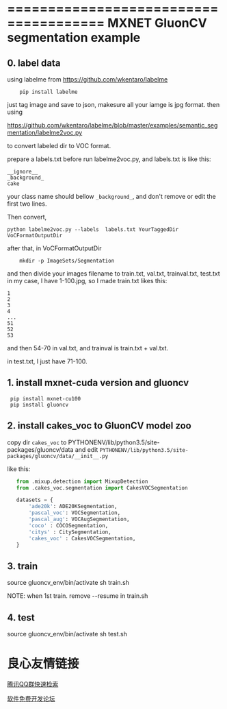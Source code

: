 ======================================
 MXNET GluonCV segmentation example
======================================

## 0. label data

using labelme from https://github.com/wkentaro/labelme

```
    pip install labelme
```

just tag image and save to json,  makesure all your iamge is jpg format. then using 

https://github.com/wkentaro/labelme/blob/master/examples/semantic_segmentation/labelme2voc.py

to convert labeled dir to VOC format.

prepare a labels.txt before run labelme2voc.py, and labels.txt is like this:
```
__ignore__
_background_
cake
```
your class name should bellow `_background_`, and don't remove or edit the first two lines.


Then convert,

```
python labelme2voc.py --labels  labels.txt YourTaggedDir  VoCFormatOutputDir
```

after that, in VoCFormatOutputDir

```
    mkdir -p ImageSets/Segmentation
```

and then divide your images filename to train.txt, val.txt, trainval.txt, test.txt
in my case, I have 1-100.jpg, so I made train.txt likes this:

```
1
2
3
4
...
51
52
53
```

and then 54-70 in val.txt, and trainval is train.txt + val.txt.

in test.txt, I just have 71-100.



## 1. install mxnet-cuda version and gluoncv

 ```
  pip install mxnet-cu100
  pip install gluoncv
 ```
 
## 2. install cakes_voc to GluonCV model zoo

 copy dir `cakes_voc` to  PYTHONENV/lib/python3.5/site-packages/gluoncv/data
 and edit  `PYTHONENV/lib/python3.5/site-packages/gluoncv/data/__init__.py`
 
 like this:
 
 ``` python
    from .mixup.detection import MixupDetection
    from .cakes_voc.segmentation import CakesVOCSegmentation

    datasets = {
        'ade20k': ADE20KSegmentation,
        'pascal_voc': VOCSegmentation,
        'pascal_aug': VOCAugSegmentation,
        'coco' : COCOSegmentation,
        'citys' : CitySegmentation,
        'cakes_voc' : CakesVOCSegmentation,
    }
 ```
 
## 3. train

 source gluoncv_env/bin/activate
 sh train.sh
 
 NOTE: when 1st train. remove --resume in train.sh
 
## 4. test

 source gluoncv_env/bin/activate
 sh test.sh



 # 良心友情链接

[腾讯QQ群快速检索](http://u.720life.cn/s/8cf73f7c)

[软件免费开发论坛](http://u.720life.cn/s/bbb01dc0)